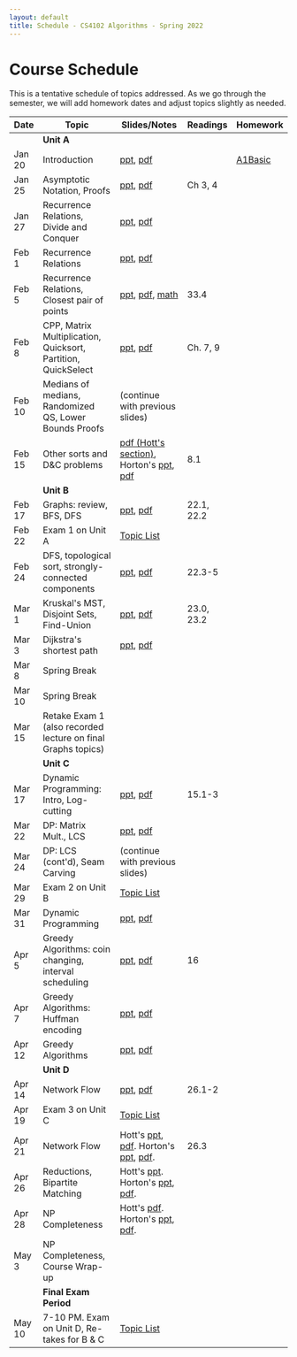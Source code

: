 ```yaml
---
layout: default
title: Schedule - CS4102 Algorithms - Spring 2022 
---
```


# Course Schedule

This is a tentative schedule of topics addressed.  As we go through the semester, we will add homework dates and adjust topics slightly as needed.

| Date    | Topic                                                         | Slides/Notes                                                                                                         | Readings | Homework                          |
| ------- | ------                                                        | -----                                                                                                                | ------   | -------                           |
|         | **Unit A**                                                    |                                                                                                                      |          |                                   |
| Jan 20  | Introduction                                                  | [ppt](cs4102-L1-intro.pptx), [pdf](cs4102-L1-intro.pdf)                                                              |          | [A1Basic](../homework/index.html) |
| Jan 25  | Asymptotic Notation, Proofs                                   | [ppt](cs4102_L2_recurrences_DandC.pptx), [pdf](cs4102_L2_recurrences_DandC.pdf)                                      | Ch 3, 4  |                                   |
| Jan 27  | Recurrence Relations, Divide and Conquer                      | [ppt](cs4102_L3_sorting_intro.pptx), [pdf](cs4102_L3_sorting_intro.pdf)                                              |          |                                   |
| Feb 1   | Recurrence Relations                                          | [ppt](cs4102_L4_G&C_Master.pptx), [pdf](cs4102_L4_G&C_Master.pdf)                                                    |          |                                   |
| Feb 5   | Recurrence Relations, Closest pair of points                  | [ppt](cs4102_L5_closestpair_Strassen.pptx), [pdf](cs4102_L5_closestpair_Strassen.pdf), [math](recurrence-proofs.pdf) | 33.4     |                                   |
| Feb 8   | CPP, Matrix Multiplication, Quicksort, Partition, QuickSelect | [ppt](cs4102_L6_qs-MM-LB-proof.pptx), [pdf](cs4102_L6_qs-MM-LB-proof.pdf)                                            | Ch. 7, 9 |                                   |
| Feb 10  | Medians of medians, Randomized QS, Lower Bounds Proofs        | (continue with previous slides)                                                                                      |          |                                   |
| Feb 15  | Other sorts and D&C problems                                  | [pdf (Hott's section)](cs4102_L8_Hott.pdf), Horton's [ppt](cs4102_L8_horton-feb15.pdf), [pdf](cs4102_L8_horton-feb15.pdf)| 8.1  |                                   |
|         | **Unit B**                                                    |                                                                                                                      |          |                                   |
| Feb 17  | Graphs: review, BFS, DFS                                      | [ppt](cs4102_L9-graphs-BFS-DFS.pptx), [pdf](cs4102_L9-graphs-BFS-DFS.pdf)                                            | 22.1, 22.2 |                                   |
| Feb 22  | Exam 1 on Unit A                                              | [Topic List](../unita/exam-a-topics.html)                                                                            |          |                                   |
| Feb 24  | DFS, topological sort, strongly-connected components          | [ppt](cs4102_L10-graphs-topo-SCC.pptx), [pdf](cs4102_L10-graphs-topo-SCC.pdf)                                        | 22.3-5   |                                   |
| Mar 1   | Kruskal's MST, Disjoint Sets, Find-Union                      | [ppt](cs4102_L11-kruskal-find-union.pptx), [pdf](cs4102_L11-kruskal-find-union.pdf)                                  | 23.0, 23.2 |                                   |
| Mar 3   | Dijkstra's shortest path                                      | [ppt](cs4102_L12-dijstra-and-prim.pptx), [pdf](cs4102_L12-dijstra-and-prim.pdf)                                      |          |                                   |
| Mar 8   | Spring Break                                                  |                                                                                                                      |          |                                   |
| Mar 10  | Spring Break                                                  |                                                                                                                      |          |                                   |
| Mar 15  | Retake Exam 1 (also recorded lecture on final Graphs topics)  |                                                                                                                      |          |                                   |
|         | **Unit C**                                                    |                                                                                                                      |          |                                   |
| Mar 17  | Dynamic Programming: Intro, Log-cutting                       | [ppt](cs4102-C-lecture1.pptx), [pdf](cs4102-C-lecture1.pdf)                                                          | 15.1-3   |                               |
| Mar 22  | DP: Matrix Mult., LCS                                         | [ppt](cs4102-C-lecture2-3.pptx), [pdf](cs4102-C-lecture2-3.pdf)                                                      |          |                                   |
| Mar 24  | DP: LCS (cont'd), Seam Carving                                | (continue with previous slides)                                                                                      |          |                                   |
| Mar 29  | Exam 2 on Unit B                                              | [Topic List](../unitb/exam-b-topics.html)                                                                                                                     |          |                                   |
| Mar 31  | Dynamic Programming                                           | [ppt](cs4102-C-lecture4.pptx), [pdf](cs4102-C-lecture4.pdf)                                                          |          |                                   |
| Apr 5   | Greedy Algorithms: coin changing, interval scheduling         | [ppt](cs4102-C-lecture5-v2.pptx), [pdf](cs4102-C-lecture5-v2.pdf)                                                    | 16       |                                   |
| Apr 7   | Greedy Algorithms: Huffman encoding                           | [ppt](cs4102-C-lecture6.pptx), [pdf](cs4102-C-lecture6.pdf)                                                          |          |                                   |
| Apr 12  | Greedy Algorithms                                             | [ppt](cs4102-C-lecture7.pptx), [pdf](cs4102-C-lecture7.pdf)                                                                                                                    |          |                                   |
|         | **Unit D**                                                    |                                                                                                                      |          |                                   |
| Apr 14  | Network Flow                                                  | [ppt](cs4102-D-lecture1.pptx), [pdf](cs4102-D-lecture1.pdf)                                                          | 26.1-2   |                                   |
| Apr 19  | Exam 3 on Unit C                                              | [Topic List](../unitc/exam-c-topics.html)                                                                            |          |                                   |
| Apr 21  | Network Flow                                                  | Hott's [ppt](cs4102_D2_Bipartite_Reductions.pptx), [pdf](cs4102_D2_Bipartite_Reductions.pdf). Horton's [ppt](cs4102_D2_Bipartite_Reductions-Horton.pptx), [pdf](cs4102_D2_Bipartite_Reductions-Horton.pdf).  | 26.3   |                                   |
| Apr 26  | Reductions, Bipartite Matching                                | Hott's [ppt](cs4102_D3_Reductions_Hott.pptx). Horton's [ppt](cs4102_D3_Reductions_Horton.pptx), [pdf](cs4102_D3_Reductions_Horton.pdf).                                                                                                                     |          |                                   |
| Apr 28  | NP Completeness                                               | Hott's [pdf](cs4102_D4_NPC1_Hott.pdf). Horton's [ppt](cs4102_D4_NPC1_Horton.pptx), [pdf](cs4102_D4_NPC1_Horton.pdf).                                                                                                                     |          |                                   |
| May 3   | NP Completeness, Course Wrap-up                               |                                                                                                                      |          |                                   |
|         | **Final Exam Period**                                         |                                                                                                                      |          |                                   |
| May 10  | 7-10 PM. Exam on Unit D, Re-takes for B & C                   | [Topic List](../unitd/exam-d-topics.html)                                                                                                                      |          |                                   |

